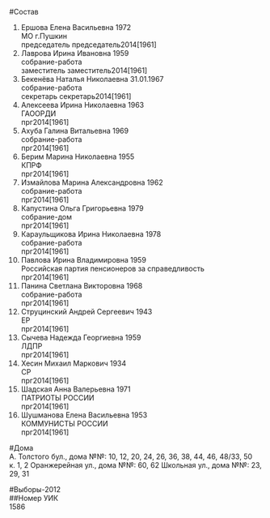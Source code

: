 #Состав  
1. Ершова Елена Васильевна 1972  
    МО г.Пушкин  
    председатель председатель2014[1961]  
2. Лаврова Ирина Ивановна 1959  
    собрание-работа  
    заместитель заместитель2014[1961]  
3. Бекенёва Наталья Николаевна 31.01.1967  
    собрание-работа  
    секретарь секретарь2014[1961]  
4. Алексеева Ирина Николаевна 1963  
    ГАООРДИ  
    прг2014[1961]  
5. Ахуба Галина Витальевна 1969  
    собрание-работа  
    прг2014[1961]  
6. Берим Марина Николаевна 1955  
    КПРФ  
    прг2014[1961]  
7. Измайлова Марина Александровна 1962  
    собрание-работа  
    прг2014[1961]  
8. Капустина Ольга Григорьевна 1979  
    собрание-дом  
    прг2014[1961]  
9. Караульщикова Ирина Николаевна 1978  
    собрание-работа  
    прг2014[1961]  
10. Павлова Ирина Владимировна 1959  
    Российская партия пенсионеров за справедливость  
    прг2014[1961]  
11. Панина Светлана Викторовна 1968  
    собрание-работа  
    прг2014[1961]  
12. Струцинский Андрей Сергеевич 1943  
    ЕР  
    прг2014[1961]  
13. Сычева Надежда Георгиевна 1959  
    ЛДПР  
    прг2014[1961]  
14. Хесин Михаил Маркович 1934  
    СР  
    прг2014[1961]  
15. Шадская Анна Валерьевна 1971  
    ПАТРИОТЫ РОССИИ  
    прг2014[1961]  
16. Шушманова Елена Васильевна 1953  
    КОММУНИСТЫ РОССИИ  
    прг2014[1961]  
  
#Дома  
А. Толстого бул., дома №№: 10, 12, 20, 24, 26, 36, 38, 44, 46, 48/33, 50 к. 1, 2 Оранжерейная ул., дома №№: 60, 62 Школьная ул., дома №№: 23, 29, 31  
  
#Выборы-2012  
##Номер УИК  
1586  
